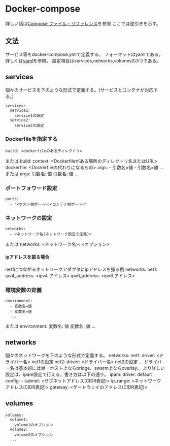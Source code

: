 # Docker-compose
詳しい話は[Compose ファイル・リファレンス](docs.docker.jp/compose/compose-file.html)を参照
ここでは逆引きを示す。

## 文法
サービス等をdocker-compose.ymlで定義する。
フォーマットはyamlである。詳しくは[yaml](https://github.com/Tomitomi1021/notes/blob/master/format/yaml.md)を参照。
設定項目はservices,networks,volumesの3つである。

## services
個々のサービスを下のような形式で定義する。(サービスとコンテナが対応する。)
```
services:
  service1:
    service1の設定
  service2:
    service2の設定
```
### Dockerfileを指定する
	build: <dockerfileのあるディレクトリ>
または
	build:
	  context: <Dockerfileがある場所のディレクトリ名またはURL>
	  dockerfile: <Dockerfileの代わりになるもの>
	  args:	
	    - 引数名=値
	    - 引数名=値
	    ...
	  または
	  args:
	    引数名: 値
	    引数名: 値
	    ...
### ポートフォワード設定
	ports:
	  - "<ホスト側ポート>:<コンテナ側ポート>"
### ネットワークの設定
	networks:
	  - <ネットワーク名(ネットワーク設定で定義)>
または
	networks:
	  <ネットワーク名>:
	    <オプション>
#### ipアドレスを振る場合
net1につながるネットワークアダプタにipアドレスを振る例
	networks:
	  net1:
	    ipv4_address: <ipv4 アドレス>
	    ipv6_address: <ipv6 アドレス>
### 環境変数の定義
	environment:
	  - 変数名=値
	  - 変数名=値
	  ...
または
	environment:
	  変数名: 値
	  変数名: 値
	  ...
## networks
個々のネットワークを下のような形式で定義する。
	networks:
	  net1:
	    driver: <ドライバー名>
	    net1の設定
	  net2:
	    driver: <ドライバー名>
	    net2の設定
	  ...
ドライバー名は基本的には単一ホスト上ならbridge、swarm上ならoverlay。
より詳しい設定は、ipam設定で行える。書き方は以下の通り。
	ipam:
	  driver: default
	  config: 
	    - subnet: <サブネットアドレス(CIDR表記)>
	      ip_range: <ネットワークアドレス(CIDR表記)>
	      gateway:  <ゲートウェイのアドレス(CIDR表記)>
## volumes
	volumes:
	  volume1:
	    volume1のオプション
	  volume2:
	    volume2のオプション
	  ...

